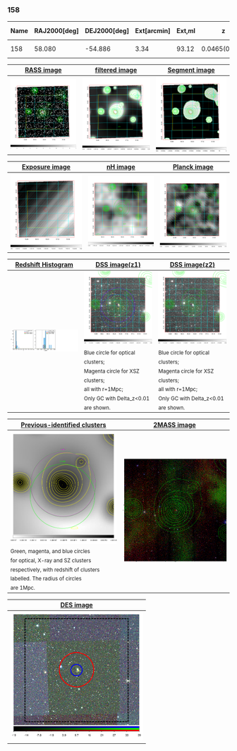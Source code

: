 <div STYLE="page-break-after: always;"></div>

### 158

|Name|RAJ2000[deg]|DEJ2000[deg] |Ext[arcmin]| Ext,ml | z | z_src| C|GC(XSZ,Delta_z<0.01)| GC(OPT,Delta_z<0.01)|GC| R_sig[arcmin] | R500[arcmin] | R500[Mpc]| CRsig[c/s] | CR500[c/s] |L500[1E44 erg/s]|F500[1E-12 erg/s/cm^2]| M500[1E14 Msun]|Tx[keV]|Cnt_sig|Beta|Rc[arcmin]|Comment|Alias|
|---|---|---|---|---|---|------|---|--------|---------|----------|---|---|---|---|---|---|---|---|---|---|---|---|---|---|
|158| 58.080| -54.886| 3.34| 93.12| 0.0465(0.005)| z1, z_xsz| B| MCXC| N| MCXC, N| 10.750| 11.931| 0.653| 0.198(0.027)| 0.201(0.027)| 0.188(0.018)| 3.688(0.357)| 0.83(0.04)| 1.94(0.06)| 119.3| 0.907(-0.103+0.067)| 6.228(-0.823+0.591)| -| k408|

|[RASS image](../image/158/158_img.pdf)|[filtered image](../image/158/158_fil.pdf)|[Segment image](../image/158/158_seg.pdf)|
|-------------------|--------------------|-------------------|
| <img src="../image/158/158_img.png" width="300">  | <img src="../image/158/158_fil.png" width="300">   | <img src="../image/158/158_seg.png" width="300">  |

|[Exposure image](../image/158/158_mex.pdf)| [nH image](../image/158/158_nh.pdf)| [Planck image](../image/158/158_p.pdf)|
|-------------------|--------------------|-------------------|
|<img src="../image/158/158_mex.png" width="300">   | <img src="../image/158/158_nh.png" width="300">    | <img src="../image/158/158_p.png" width="300"> |

|[Redshift Histogram](../image/158/158_zg.pdf) | [DSS image(z1)](../image/158/158_dss_z1.pdf)      |  [DSS image(z2)](../image/158/158_dss_z2.pdf)    |
|-------------------|--------------------|-------------------|
|<img src="../image/158/158_zg.png" width="300"> |<img src="../image/158/158_dss_z1.png" width="300"> <sub><br>Blue circle for optical clusters; <br>Magenta circle for XSZ clusters; <br>all with r=1Mpc; <br>Only GC with Delta_z<0.01 are shown. </sub>| <img src="../image/158/158_dss_z2.png" width="300"><sub><br>Blue circle for optical clusters; <br>Magenta circle for XSZ clusters; <br>all with r=1Mpc; <br>Only GC with Delta_z<0.01 are shown. </sub> |

|[Previous-identified clusters](../image/158/158_gc.pdf) | [2MASS image](../image/158/158_2mass.pdf)      |
|-------------------|-------------------|
|<img src=../image/158/158_gc.png width="300"> <br><sub>Green, magenta, and blue circles <br>for optical, X-ray and SZ clusters <br>respectively, with redshift of clusters <br>labelled. The radius of circles <br>are 1Mpc.</sub>|<img src="../image/158/158_2mass.png" width="300">  |

|[DES image](../image/158/158_des.pdf)   |
|-------------------|
| <img src="../image/158/158_des.png" width="300">  |
